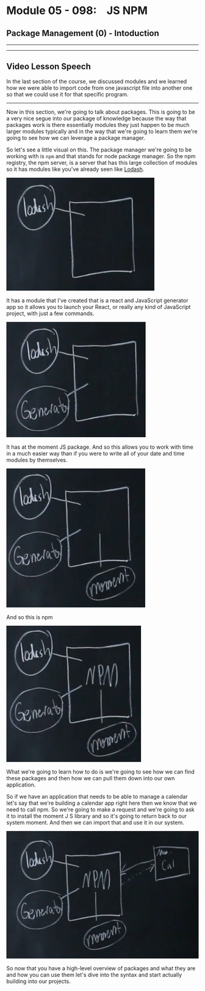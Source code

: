 # Module 05 - 098:    JS NPM

## Package Management (0) - Intoduction

****

****

## Video Lesson Speech

In the last section of the course, we discussed modules and we learned 
how we were able to import code from one javascript file into another 
one so that we could use it for that specific program.

****

Now in this section, we're going to talk about packages. This is going to be a very nice segue into our package of knowledge because the way that packages work is there essentially modules they just happen to be much larger modules typically and in the way that we're going to learn them we're going to see how we can leverage a package manager.

So let's see a little visual on this. The package manager we're going to be working with is `npm` and that stands for node package manager. So the npm registry, the npm server, is a server that has this large collection of modules so it has modules like you've already seen like [Lodash](https://lodash.com/). 

![medium](./05-098_IMG1.png)

It has a module that I've created that is a react and JavaScript generator app so it allows you to launch your React, or really any kind of JavaScript project, with just a few commands. 

![medium](./05-098_IMG2.png)

It has at the moment JS package. And so this allows you to work with time in a much easier way than if you were to write all of your date and time modules by themselves. 

![medium](./05-098_IMG3.png)

And so this is npm

![medium](./05-098_IMG4.png)

What we're going to learn how to do is we're going to see how we can find these packages and then how we can pull them down into our own application. 

So if we have an application that needs to be able to manage a calendar let's say that we're building a calendar app right here then we know that we need to call npm. So we're going to make a request and we're going to ask it to install the moment J S library and so it's going to return back to our system moment. And then we can import that and use it in our system. 

![large](./05-098_IMG5.png)

So now that you have a high-level overview of packages and what they are and how you can use them let's dive into the syntax and start actually building into our projects.

